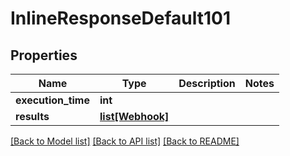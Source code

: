 # InlineResponseDefault101

## Properties
Name | Type | Description | Notes
------------ | ------------- | ------------- | -------------
**execution_time** | **int** |  | 
**results** | [**list[Webhook]**](Webhook.md) |  | 

[[Back to Model list]](../README.md#documentation-for-models) [[Back to API list]](../README.md#documentation-for-api-endpoints) [[Back to README]](../README.md)

